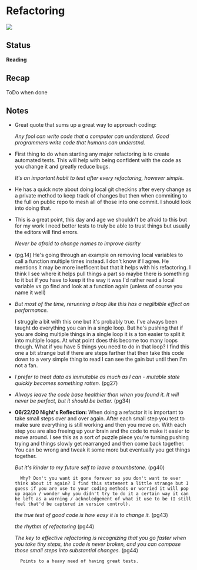 # Refactoring
![](https://trello-attachments.s3.amazonaws.com/571faf90b064481105918013/381x499/831b674fcbb9899afad8cd81b8f82778/41LBzpPXCOL._SX379_BO1%2C204%2C203%2C200_.jpg)

## Status
**Reading**

## Recap
ToDo when done

## Notes
- Great quote that sums up a great way to approach coding:

    *Any fool can write code that a computer can understand. Good programmers write code that humans can understnd.*

- First thing to do when starting any major refactoring is to create automated tests. This will help with being confident with the code as you change it and greatly reduce bugs.

    *It's an important habit to test after every refactoring, however simple.*

- He has a quick note about doing local git checkins after every change as a private method to keep track of changes but then when commiting to the full on public repo to mesh all of those into one commit. I should look into doing that.

- This is a great point, this day and age we shouldn't be afraid to this but for my work I need better tests to truly be able to trust things but usually the editors will find errors. 

    *Never be afraid to change names to improve clarity*

- (pg.14) He's going through an example on removing local variables to call a function multiple times instead. I don't know if I agree. He mentions it may be more inefficent but that it helps with his refactoring. I think I see where it helps pull things a part so maybe there is something to it but if you have to keep it the way it was I'd rather read a local variable vs go find and look at a function again (unless of course you name it well)

- *But most of the time, rerunning a loop like this has a neglibible effect on performance.*

    I struggle a bit with this one but it's probably true. I've always been taught do everything you can in a single loop. But he's pushing that if you are doing multiple things in a single loop it is a ton easier to split it into multiple loops. At what point does this become too many loops though. What if you have 5 things you need to do in that loop? I find this one a bit strange but if there are steps farther that then take this code down to a very simple thing to read I can see the gain but until then I'm not a fan.

- *I prefer to treat data as immutable as much as I can - mutable state quickly becomes something rotten.* (pg27)

- *Always leave the code base healthier than when you found it. It will never be perfect, but it should be better.* (pg34)

- **06/22/20 Night's Reflection:** When doing a refactor it is important to take small steps over and over again. After each small step you test to make sure everything is still working and then you move on. With each step you are also freeing up your brain and the code to make it easier to move around. I see this as a sort of puzzle piece you're turning pushing trying and things slowly get rearranged and then come back together. You can be wrong and tweak it some more but eventually you get things together.

    *But it's kinder to my future self to leave a toumbstone.* (pg40)
        
        Why? Don't you want it gone forever so you don't want to ever think about it again? I find this statement a little strange but I guess if you are use to your coding methods or worried it will pop up again / wonder why you didn't try to do it a certain way it can be left as a warning / acknoledgement of what it use to be (I still feel that'd be captured in version control).
    
    *the true test of good code is how easy it is to change it.* (pg43)
    
    *the rhythm of refactoring* (pg44)

    *The key to effective refactoring is recognizing that you go faster when you take tiny steps, the code is never broken, and you can compose those small steps into substantial changes.* (pg44)

        Points to a heavy need of having great tests.

    
